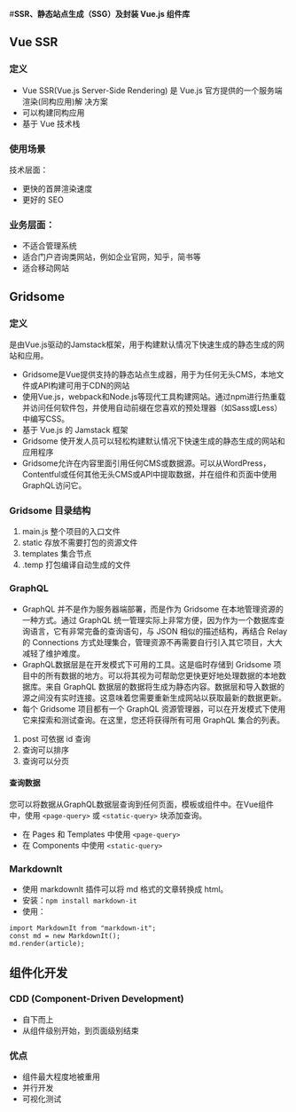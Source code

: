 #**SSR、静态站点生成（SSG）及封装 Vue.js 组件库**
## Vue SSR
### 定义
- Vue SSR(Vue.js Server-Side Rendering) 是 Vue.js 官方提供的一个服务端渲染(同构应用)解 决方案
- 可以构建同构应用
- 基于 Vue 技术栈

### 使用场景
技术层面：
- 更快的首屏渲染速度
-  更好的 SEO

### 业务层面：
- 不适合管理系统
- 适合门户咨询类网站，例如企业官网，知乎，简书等
- 适合移动网站

## Gridsome
### 定义
是由Vue.js驱动的Jamstack框架，用于构建默认情况下快速生成的静态生成的网站和应用。
- Gridsome是Vue提供支持的静态站点生成器，用于为任何无头CMS，本地文件或API构建可用于CDN的网站
- 使用Vue.js，webpack和Node.js等现代工具构建网站。通过npm进行热重载并访问任何软件包，并使用自动前缀在您喜欢的预处理器（如Sass或Less）中编写CSS。
- 基于 Vue.js 的 Jamstack 框架
- Gridsome 使开发人员可以轻松构建默认情况下快速生成的静态生成的网站和应用程序
- Gridsome允许在内容里面引用任何CMS或数据源。可以从WordPress，Contentful或任何其他无头CMS或API中提取数据，并在组件和页面中使用GraphQL访问它。

### Gridsome 目录结构
1. main.js 整个项目的入口文件
2. static 存放不需要打包的资源文件
3. templates 集合节点
4. .temp 打包编译自动生成的文件

### GraphQL
- GraphQL 并不是作为服务器端部署，而是作为 Gridsome 在本地管理资源的一种方式。通过 GraphQL 统一管理实际上非常方便，因为作为一个数据库查询语言，它有非常完备的查询语句，与 JSON 相似的描述结构，再结合 Relay 的 Connections 方式处理集合，管理资源不再需要自行引入其它项目，大大减轻了维护难度。
- GraphQL数据层是在开发模式下可用的工具。这是临时存储到 Gridsome 项目中的所有数据的地方。可以将其视为可帮助您更快更好地处理数据的本地数据库。来自 GraphQL 数据层的数据将生成为静态内容。数据层和导入数据的源之间没有实时连接。这意味着您需要重新生成网站以获取最新的数据更新。
- 每个 Gridsome 项目都有一个 GraphQL 资源管理器，可以在开发模式下使用它来探索和测试查询。在这里，您还将获得所有可用 GraphQL 集合的列表。

1. post 可依据 id 查询
2. 查询可以排序
3. 查询可以分页

#### 查询数据
您可以将数据从GraphQL数据层查询到任何页面，模板或组件中。在Vue组件中，使用 `<page-query>` 或 `<static-query>` 块添加查询。
- 在 Pages 和 Templates 中使用 `<page-query>`
- 在 Components 中使用 `<static-query>`

### MarkdownIt
- 使用 markdownIt 插件可以将 md 格式的文章转换成 html。
- 安装：`npm install markdown-it`
- 使用：
```
import MarkdownIt from "markdown-it";
const md = new MarkdownIt();
md.render(article);
```

## 组件化开发
### CDD (Component-Driven Development)
- 自下而上
- 从组件级别开始，到页面级别结束

### 优点
- 组件最大程度地被重用
- 并行开发
- 可视化测试